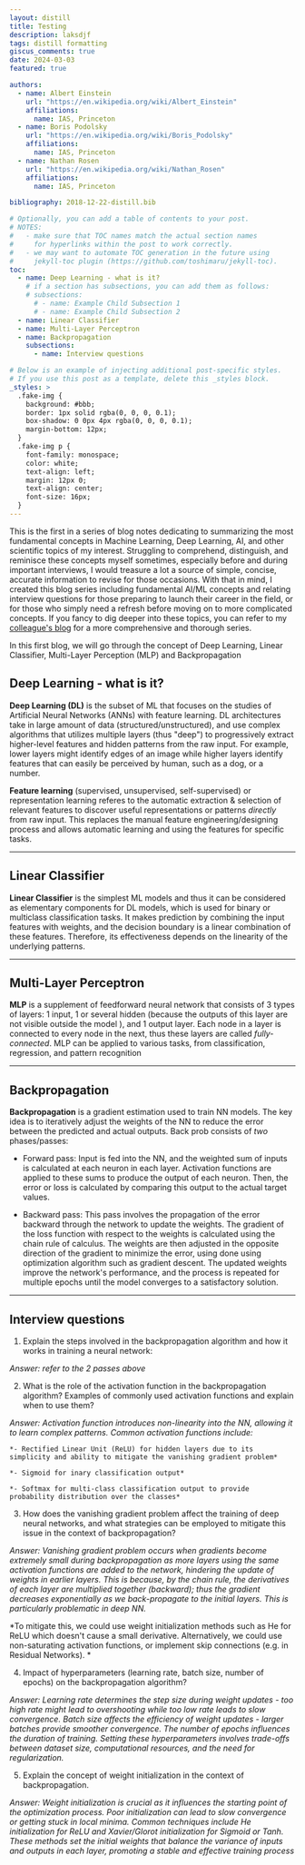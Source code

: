 ```yaml
---
layout: distill
title: Testing
description: laksdjf
tags: distill formatting
giscus_comments: true
date: 2024-03-03
featured: true

authors:
  - name: Albert Einstein
    url: "https://en.wikipedia.org/wiki/Albert_Einstein"
    affiliations:
      name: IAS, Princeton
  - name: Boris Podolsky
    url: "https://en.wikipedia.org/wiki/Boris_Podolsky"
    affiliations:
      name: IAS, Princeton
  - name: Nathan Rosen
    url: "https://en.wikipedia.org/wiki/Nathan_Rosen"
    affiliations:
      name: IAS, Princeton

bibliography: 2018-12-22-distill.bib

# Optionally, you can add a table of contents to your post.
# NOTES:
#   - make sure that TOC names match the actual section names
#     for hyperlinks within the post to work correctly.
#   - we may want to automate TOC generation in the future using
#     jekyll-toc plugin (https://github.com/toshimaru/jekyll-toc).
toc:
  - name: Deep Learning - what is it?
    # if a section has subsections, you can add them as follows:
    # subsections:
      # - name: Example Child Subsection 1
      # - name: Example Child Subsection 2
  - name: Linear Classifier
  - name: Multi-Layer Perceptron
  - name: Backpropagation
    subsections:
      - name: Interview questions

# Below is an example of injecting additional post-specific styles.
# If you use this post as a template, delete this _styles block.
_styles: >
  .fake-img {
    background: #bbb;
    border: 1px solid rgba(0, 0, 0, 0.1);
    box-shadow: 0 0px 4px rgba(0, 0, 0, 0.1);
    margin-bottom: 12px;
  }
  .fake-img p {
    font-family: monospace;
    color: white;
    text-align: left;
    margin: 12px 0;
    text-align: center;
    font-size: 16px;
  }
---
```


This is the first in a series of blog notes dedicating to summarizing the most fundamental concepts in Machine Learning, Deep Learning, AI, and other scientific topics of my interest. Struggling to comprehend, distinguish, and reminisce these  concepts myself sometimes, especially before and during important interviews, I would treasure a lot a source of simple, concise, accurate information to revise for those occasions. With that in mind, I created this blog series including fundamental AI/ML concepts and relating interview questions for those preparing to launch their career in the field, or for those who simply need a refresh before moving on to more complicated concepts. If you fancy to dig deeper into these topics, you can refer to my [colleague's blog](https://ottovintola.github.io/blog/) for a more comprehensive and thorough series. 

In this first blog, we will go through the concept of Deep Learning, Linear Classifier, Multi-Layer Perception (MLP) and Backpropagation 


## Deep Learning - what is it?

**Deep Learning (DL)** is the subset of ML that focuses on the studies of Artificial Neural Networks (ANNs) with feature learning. DL architectures take in large amount of data (structured/unstructured), and use complex algorithms that utilizes multiple layers (thus "deep") to progressively extract higher-level features and hidden patterns from the raw input. For example, lower layers might identify edges of an image while higher layers identify features that can easily be perceived by human, such as a dog, or a number. 

**Feature learning** (supervised, unsupervised, self-supervised) or representation learning referes to the automatic extraction & selection of relevant features to discover useful representations or patterns *directly* from raw input. This replaces the manual feature engineering/designing process and allows automatic learning and using the features for specific tasks. 

---

## Linear Classifier

**Linear Classifier** is the simplest ML models and thus it can be considered as elementary components for DL models, which is used for binary or multiclass classification tasks. It makes prediction by combining the input features with weights, and the decision boundary is a linear combination of these features. Therefore, its effectiveness depends on the linearity of the underlying patterns. 

---

## Multi-Layer Perceptron

**MLP** is a supplement of feedforward neural network that consists of 3 types of layers: 1 input, 1 or several hidden (because the outputs of this layer are not visible outside the model ), and 1 output layer. Each node in a layer is connected to every node in the next, thus these layers are called *fully-connected*. MLP can be applied to various tasks, from classification, regression, and pattern recognition

---

## Backpropagation

**Backpropagation** is a gradient estimation used to train NN models. The key idea is to iteratively adjust the weights of the NN to reduce the error between the predicted and actual outputs. Back prob consists of *two* phases/passes:

- Forward pass: Input is fed into the NN, and the weighted sum of inputs is calculated at each neuron in each layer. Activation functions are applied to these sums to produce the output of each neuron. Then, the error or loss is calculated by comparing this output to the actual target values.  

- Backward pass: This pass involves the propagation of the error backward through the network to update the weights. The gradient of the loss function with respect to the weights is calculated using the chain rule of calculus. The weights are then adjusted in the opposite direction of the gradient to minimize the error, using done using optimization algorithm such as gradient descent. The updated weights improve the network's performance, and the process is repeated for multiple epochs until the model converges to a satisfactory solution. 

---

## Interview questions 

1. Explain the steps involved in the backpropagation algorithm and how it works in training a neural network:

  *Answer: refer to the 2 passes above*

2. What is the role of the activation function in the backpropagation algorithm? Examples of commonly used activation functions and explain when to use them?

  *Answer: Activation function introduces non-linearity into the NN, allowing it to learn complex patterns. Common activation functions include:*
  
    *- Rectified Linear Unit (ReLU) for hidden layers due to its simplicity and ability to mitigate the vanishing gradient problem*

    *- Sigmoid for inary classification output*

    *- Softmax for multi-class classification output to provide probability distribution over the classes*

3. How does the vanishing gradient problem affect the training of deep neural networks, and what strategies can be employed to mitigate this issue in the context of backpropagation?

  *Answer: Vanishing gradient problem occurs when gradients become extremely small during backpropagation as more layers using the same activation functions are added to the network, hindering the update of weights in earlier layers. This is because, by the chain rule, the derivatives of each layer are multiplied together (backward); thus the gradient decreases exponentially as we back-propagate to the initial layers. This is particularly problematic in deep NN.*

  *To mitigate this, we could use weight initialization methods such as He for ReLU which doesn't cause a small derivative. Alternatively, we could use non-saturating activation functions, or implement skip connections (e.g. in Residual Networks). *

4. Impact of hyperparameters (learning rate, batch size, number of epochs) on the backpropagation algorithm?

  *Answer: Learning rate determines the step size during weight updates - too high rate might lead to overshooting while too low rate leads to slow convergence. Batch size affects the efficiency of weight updates - larger batches provide smoother convergence. The number of epochs influences the duration of training. Setting these hyperparameters involves trade-offs between dataset size, computational resources, and the need for regularization.*

5. Explain the concept of weight initialization in the context of backpropagation. 

  *Answer: Weight initialization is crucial as it influences the starting point of the optimization process. Poor initialization can lead to slow convergence or getting stuck in local minima. Common techniques include He initialization for ReLU and Xavier/Glorot initialization for Sigmoid or Tanh. These methods set the initial weights that balance the variance of inputs and outputs in each layer, promoting a stable and effective training process*

